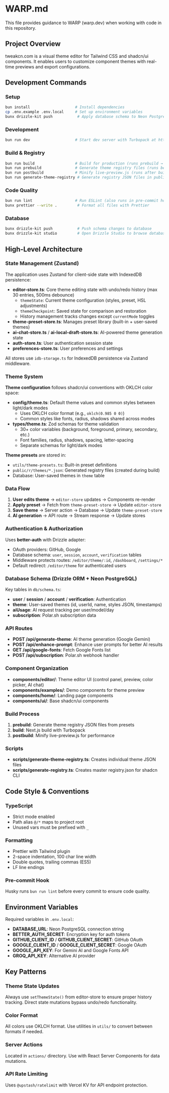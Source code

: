 # WARP.md

This file provides guidance to WARP (warp.dev) when working with code in this repository.

## Project Overview

tweakcn.com is a visual theme editor for Tailwind CSS and shadcn/ui components. It enables users to customize component themes with real-time previews and export configurations.

## Development Commands

### Setup

```bash
bun install                    # Install dependencies
cp .env.example .env.local     # Set up environment variables
bunx drizzle-kit push           # Apply database schema to Neon PostgreSQL
```

### Development

```bash
bun run dev                    # Start dev server with Turbopack at http://localhost:3000
```

### Build & Registry

```bash
bun run build                  # Build for production (runs prebuild → build → postbuild)
bun run prebuild               # Generate theme registry files (runs before build)
bun run postbuild              # Minify live-preview.js (runs after build)
bun run generate-theme-registry # Generate registry JSON files in public/r/themes/
```

### Code Quality

```bash
bun run lint                   # Run ESLint (also runs in pre-commit hook)
bunx prettier --write .         # Format all files with Prettier
```

### Database

```bash
bunx drizzle-kit push           # Push schema changes to database
bunx drizzle-kit studio         # Open Drizzle Studio to browse database
```

## High-Level Architecture

### State Management (Zustand)

The application uses Zustand for client-side state with IndexedDB persistence:

- **editor-store.ts**: Core theme editing state with undo/redo history (max 30 entries, 500ms debounce)
  - `themeState`: Current theme configuration (styles, preset, HSL adjustments)
  - `themeCheckpoint`: Saved state for comparison and restoration
  - History management tracks changes except `currentMode` toggles
- **theme-preset-store.ts**: Manages preset library (built-in + user-saved themes)
- **ai-chat-store.ts** / **ai-local-draft-store.ts**: AI-powered theme generation state
- **auth-store.ts**: User authentication session state
- **preferences-store.ts**: User preferences and settings

All stores use `idb-storage.ts` for IndexedDB persistence via Zustand middleware.

### Theme System

**Theme configuration** follows shadcn/ui conventions with OKLCH color space:

- **config/theme.ts**: Default theme values and common styles between light/dark modes
  - Uses OKLCH color format (e.g., `oklch(0.985 0 0)`)
  - Common styles like fonts, radius, shadows shared across modes
- **types/theme.ts**: Zod schemas for theme validation
  - 30+ color variables (background, foreground, primary, secondary, etc.)
  - Font families, radius, shadows, spacing, letter-spacing
  - Separate schemas for light/dark modes

**Theme presets** are stored in:

- `utils/theme-presets.ts`: Built-in preset definitions
- `public/r/themes/*.json`: Generated registry files (created during build)
- Database: User-saved themes in `theme` table

### Data Flow

1. **User edits theme** → `editor-store` updates → Components re-render
2. **Apply preset** → Fetch from `theme-preset-store` → Update `editor-store`
3. **Save theme** → Server action → Database → Update `theme-preset-store`
4. **AI generation** → API route → Stream response → Update stores

### Authentication & Authorization

Uses **better-auth** with Drizzle adapter:

- OAuth providers: GitHub, Google
- Database schema: `user`, `session`, `account`, `verification` tables
- Middleware protects routes: `/editor/theme/:id`, `/dashboard`, `/settings/*`
- Default redirect: `/editor/theme` for authenticated users

### Database Schema (Drizzle ORM + Neon PostgreSQL)

Key tables in `db/schema.ts`:

- **user** / **session** / **account** / **verification**: Authentication
- **theme**: User-saved themes (id, userId, name, styles JSON, timestamps)
- **aiUsage**: AI request tracking per user/model/day
- **subscription**: Polar.sh subscription data

### API Routes

- **POST /api/generate-theme**: AI theme generation (Google Gemini)
- **POST /api/enhance-prompt**: Enhance user prompts for better AI results
- **GET /api/google-fonts**: Fetch Google Fonts list
- **POST /api/subscription**: Polar.sh webhook handler

### Component Organization

- **components/editor/**: Theme editor UI (control panel, preview, color picker, AI chat)
- **components/examples/**: Demo components for theme preview
- **components/home/**: Landing page components
- **components/ui/**: Base shadcn/ui components

### Build Process

1. **prebuild**: Generate theme registry JSON files from presets
2. **build**: Next.js build with Turbopack
3. **postbuild**: Minify live-preview.js for performance

### Scripts

- **scripts/generate-theme-registry.ts**: Creates individual theme JSON files
- **scripts/generate-registry.ts**: Creates master registry.json for shadcn CLI

## Code Style & Conventions

### TypeScript

- Strict mode enabled
- Path alias `@/*` maps to project root
- Unused vars must be prefixed with `_`

### Formatting

- Prettier with Tailwind plugin
- 2-space indentation, 100 char line width
- Double quotes, trailing commas (ES5)
- LF line endings

### Pre-commit Hook

Husky runs `bun run lint` before every commit to ensure code quality.

## Environment Variables

Required variables in `.env.local`:

- **DATABASE_URL**: Neon PostgreSQL connection string
- **BETTER_AUTH_SECRET**: Encryption key for auth tokens
- **GITHUB_CLIENT_ID** / **GITHUB_CLIENT_SECRET**: GitHub OAuth
- **GOOGLE_CLIENT_ID** / **GOOGLE_CLIENT_SECRET**: Google OAuth
- **GOOGLE_API_KEY**: For Gemini AI and Google Fonts API
- **GROQ_API_KEY**: Alternative AI provider

## Key Patterns

### Theme State Updates

Always use `setThemeState()` from editor-store to ensure proper history tracking. Direct state mutations bypass undo/redo functionality.

### Color Format

All colors use OKLCH format. Use utilities in `utils/` to convert between formats if needed.

### Server Actions

Located in `actions/` directory. Use with React Server Components for data mutations.

### API Rate Limiting

Uses `@upstash/ratelimit` with Vercel KV for API endpoint protection.
